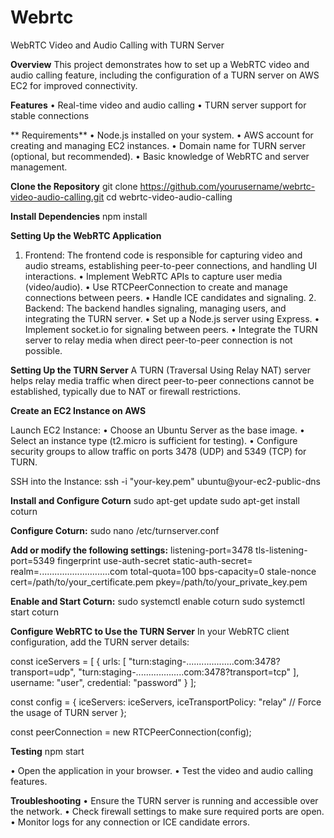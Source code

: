 # Webrtc
WebRTC Video and Audio Calling with TURN Server

**Overview**
This project demonstrates how to set up a WebRTC video and audio calling feature, including the configuration of a TURN server on AWS EC2 for improved connectivity.

**Features**
	•	Real-time video and audio calling
	•	TURN server support for stable connections

** Requirements**
	•	Node.js installed on your system.
	•	AWS account for creating and managing EC2 instances.
	•	Domain name for TURN server (optional, but recommended).
	•	Basic knowledge of WebRTC and server management.

**Clone the Repository**
git clone https://github.com/yourusername/webrtc-video-audio-calling.git
cd webrtc-video-audio-calling

**Install Dependencies**
npm install

**Setting Up the WebRTC Application**
1.	Frontend: The frontend code is responsible for capturing video and audio streams, establishing peer-to-peer connections, and handling UI interactions.
	•	Implement WebRTC APIs to capture user media (video/audio).
	•	Use RTCPeerConnection to create and manage connections between peers.
	•	Handle ICE candidates and signaling.
	2.	Backend: The backend handles signaling, managing users, and integrating the TURN server.
	•	Set up a Node.js server using Express.
	•	Implement socket.io for signaling between peers.
	•	Integrate the TURN server to relay media when direct peer-to-peer connection is not possible.

**Setting Up the TURN Server**
A TURN (Traversal Using Relay NAT) server helps relay media traffic when direct peer-to-peer connections cannot be established, typically due to NAT or firewall restrictions.

**Create an EC2 Instance on AWS**

Launch EC2 Instance:
•	Choose an Ubuntu Server as the base image.
•	Select an instance type (t2.micro is sufficient for testing).
•	Configure security groups to allow traffic on ports 3478 (UDP) and 5349 (TCP) for TURN.

SSH into the Instance:
ssh -i "your-key.pem" ubuntu@your-ec2-public-dns

**Install and Configure Coturn**
sudo apt-get update
sudo apt-get install coturn

**Configure Coturn:**
sudo nano /etc/turnserver.conf

**Add or modify the following settings:**
listening-port=3478
tls-listening-port=5349
fingerprint
use-auth-secret
static-auth-secret=<your-auth-secret>
realm=............................com
total-quota=100
bps-capacity=0
stale-nonce
cert=/path/to/your_certificate.pem
pkey=/path/to/your_private_key.pem

**Enable and Start Coturn:**
sudo systemctl enable coturn
sudo systemctl start coturn

**Configure WebRTC to Use the TURN Server**
In your WebRTC client configuration, add the TURN server details:

const iceServers = [
    {
        urls: [
            "turn:staging-...................com:3478?transport=udp",
            "turn:staging-...................com:3478?transport=tcp"
        ],
        username: "user",
        credential: "password"
    }
];

const config = {
    iceServers: iceServers,
    iceTransportPolicy: "relay" // Force the usage of TURN server
};

const peerConnection = new RTCPeerConnection(config);

**Testing**
npm start

•	Open the application in your browser.
•	Test the video and audio calling features.

**Troubleshooting**
	•	Ensure the TURN server is running and accessible over the network.
	•	Check firewall settings to make sure required ports are open.
	•	Monitor logs for any connection or ICE candidate errors.
